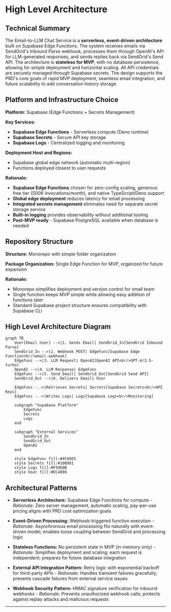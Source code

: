 # High Level Architecture

## Technical Summary

The Email-to-LLM Chat Service is a **serverless, event-driven architecture** built on Supabase Edge Functions. The system receives emails via SendGrid's Inbound Parse webhook, processes them through OpenAI's API for LLM-generated responses, and sends replies back via SendGrid's Send API. The architecture is **stateless for MVP**, with no database persistence, allowing for simple deployment and horizontal scaling. All API credentials are securely managed through Supabase secrets. The design supports the PRD's core goals of rapid MVP deployment, seamless email integration, and future scalability to add conversation history storage.

## Platform and Infrastructure Choice

**Platform:** Supabase (Edge Functions + Secrets Management)

**Key Services:**
- **Supabase Edge Functions** - Serverless compute (Deno runtime)
- **Supabase Secrets** - Secure API key storage
- **Supabase Logs** - Centralized logging and monitoring

**Deployment Host and Regions:**
- Supabase global edge network (automatic multi-region)
- Functions deployed closest to user requests

**Rationale:**
- **Supabase Edge Functions** chosen for zero-config scaling, generous free tier (500K invocations/month), and native TypeScript/Deno support
- **Global edge deployment** reduces latency for email processing
- **Integrated secrets management** eliminates need for separate secret storage service
- **Built-in logging** provides observability without additional tooling
- **Post-MVP ready** - Supabase PostgreSQL available when database is needed

## Repository Structure

**Structure:** Monorepo with simple folder organization

**Package Organization:** Single Edge Function for MVP, organized for future expansion

**Rationale:**
- Monorepo simplifies deployment and version control for small team
- Single function keeps MVP simple while allowing easy addition of functions later
- Standard Supabase project structure ensures compatibility with Supabase CLI

## High Level Architecture Diagram

```mermaid
graph TB
    User[Email User] -->|1. Sends Email| SendGrid_In[SendGrid Inbound Parse]
    SendGrid_In -->|2. Webhook POST| EdgeFunc[Supabase Edge Function<br/>email-webhook]
    EdgeFunc -->|3. LLM Request| OpenAI[OpenAI API<br/>GPT-4/3.5-turbo]
    OpenAI -->|4. LLM Response| EdgeFunc
    EdgeFunc -->|5. Send Email| SendGrid_Out[SendGrid Send API]
    SendGrid_Out -->|6. Delivers Email| User

    EdgeFunc -.->|Retrieves Secrets| Secrets[Supabase Secrets<br/>API Keys]
    EdgeFunc -.->|Writes Logs| Logs[Supabase Logs<br/>Monitoring]

    subgraph "Supabase Platform"
        EdgeFunc
        Secrets
        Logs
    end

    subgraph "External Services"
        SendGrid_In
        SendGrid_Out
        OpenAI
    end

    style EdgeFunc fill:#4F46E5
    style Secrets fill:#10B981
    style Logs fill:#F59E0B
    style User fill:#EC4899
```

## Architectural Patterns

- **Serverless Architecture:** Supabase Edge Functions for compute - _Rationale:_ Zero server management, automatic scaling, pay-per-use pricing aligns with PRD cost optimization goals

- **Event-Driven Processing:** Webhook-triggered function execution - _Rationale:_ Asynchronous email processing fits naturally with event-driven model; enables loose coupling between SendGrid and processing logic

- **Stateless Functions:** No persistent state in MVP (in-memory only) - _Rationale:_ Simplifies deployment and scaling; each request is independent; prepares for future database integration

- **External API Integration Pattern:** Retry logic with exponential backoff for third-party APIs - _Rationale:_ Handles transient failures gracefully; prevents cascade failures from external service issues

- **Webhook Security Pattern:** HMAC signature verification for inbound webhooks - _Rationale:_ Prevents unauthorized webhook calls; protects against replay attacks and malicious requests

---
